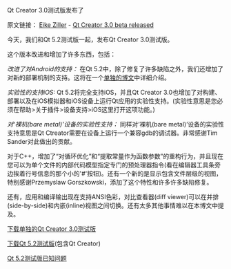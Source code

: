 Qt Creator 3.0测试版发布了

原文链接： [Eike Ziller](http://blog.qt.digia.com/blog/author/eike/) - [Qt Creator 3.0 beta released](http://blog.qt.digia.com/blog/2013/10/23/qt-creator-3-0-beta-released/)

今天，我们和Qt 5.2测试版一起，发布Qt Creator 3.0测试版。

这个版本改进和增加了许多东西，包括：

*改进了对Android的支持：* 在Qt 5.2中，除了修复了许多缺陷之外，我们还增加了对新的部署机制的支持。这将在一个[单独的博文](http://blog.qt.digia.com/blog/2013/10/09/android-deployment-in-qt-5-2/)中详细介绍。

*实验性的支持iOS:* Qt 5.2将完全支持iOS，并且Qt Creator 3.0也增加了对构建、部署以及在iOS模拟器和iOS设备上运行Qt应用的实验性支持。(实验性意思是您必须在帮助>关于插件>设备支持>iOS这里打开这项功能。)

*对‘裸机(bare metal)’设备的实验性支持：* 同样对‘裸机(bare metal)’设备的实验性支持意思是Qt Ctreator需要在设备上运行一个兼容gdb的调试器。非常感谢Tim Sander对此做出的贡献。

对于C++，增加了“对循环优化”和“提取常量作为函数参数”的重构行为，并且现在您可以为单个文件的内部代码模型指定专门的预处理器指令(看在编辑器工具条旁边挨着行号信息的那个小的'#'按钮)。还有一个新的是显示包含文件层级的视图，特别感谢Przemyslaw Gorszkowski，添加了这个特性和许多许多缺陷修复。

还有，应用和编译输出现在支持ANSI色彩，对比查看器(diff viewer)可以在并排(side-by-side)和内嵌(inline)视图之间切换。还有太多其他事情难以在本博文中提及。

[下载单独的Qt Creator 3.0测试版](http://download.qt-project.org/development_releases/qtcreator/3.0/3.0.0-beta/)

[下载Qt 5.2测试版](http://download.qt-project.org/development_releases/qt/5.2/5.2.0-beta1/)(包含Qt Creator)

[Qt 5.2测试版已知问题](http://qt-project.org/wiki/Qt520-beta1-KnownIssues)
